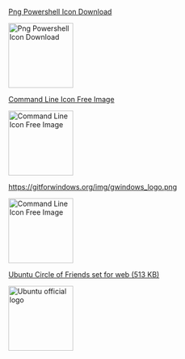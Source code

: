 <a href="https://www.freeiconspng.com/img/17200">Png Powershell Icon Download</a>



<a href="https://www.freeiconspng.com/img/17200" title="Image from freeiconspng.com"><img src="https://www.freeiconspng.com/uploads/powershell-icon-9.png" width="128" alt="Png Powershell Icon Download" /></a>

<a href="https://www.freeiconspng.com/img/18612">Command Line Icon Free Image</a>



<a href="https://www.freeiconspng.com/img/18612" title="Image from freeiconspng.com"><img src="https://www.freeiconspng.com/uploads/command-line-icon-6.png" width="128" alt="Command Line Icon Free Image" /></a>



https://gitforwindows.org/img/gwindows_logo.png



<a href="https://gitforwindows.org/img/gwindows_logo.png" title="Image from gitforwindows.org"><img src="https://gitforwindows.org/img/gwindows_logo.png" width="128" alt="Command Line Icon Free Image" /></a>



[Ubuntu Circle of Friends set for web (513 KB)](https://assets.ubuntu.com/v1/9fbc8a44-circle-of-friends-web.zip)

<a href="https://assets.ubuntu.com/v1/9fbc8a44-circle-of-friends-web.zip" title="Image from design.ubuntu.com"><img src="https://assets.ubuntu.com/v1/1be42010-cof_orange_hex.jpg" width="128" alt="Ubuntu official logo" /></a>

